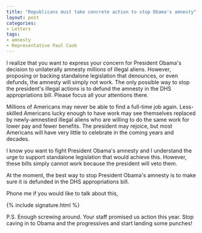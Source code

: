 ```yaml
---
title: "Republicans must take concrete action to stop Obama's amnesty"
layout: post
categories:
- Letters
tags:
- amnesty
- Representative Paul Cook
---
```


I realize that you want to express your concern for President Obama's decision to unilaterally amnesty millions of illegal aliens. However, proposing or backing standalone legislation that denounces, or even defunds, the amnesty will simply not work. The only possible way to stop the president's illegal actions is to defund the amnesty in the DHS appropriations bill. Please focus all your attentions there.

Millions of Americans may never be able to find a full-time job again. Less-skilled Americans lucky enough to have work may see themselves replaced by newly-amnestied illegal aliens who are willing to do the same work for lower pay and fewer benefits. The president may rejoice, but most Americans will have very little to celebrate in the coming years and decades.

I know you want to fight President Obama's amnesty and I understand the urge to support standalone legislation that would achieve this. However, these bills simply cannot work because the president will veto them.

At the moment, the best way to stop President Obama's amnesty is to make sure it is defunded in the DHS appropriations bill.

Phone me if you would like to talk about this,

{% include signature.html %}

P.S. Enough screwing around. Your staff promised us action this year. Stop caving in to Obama and the progressives and start landing some punches!

